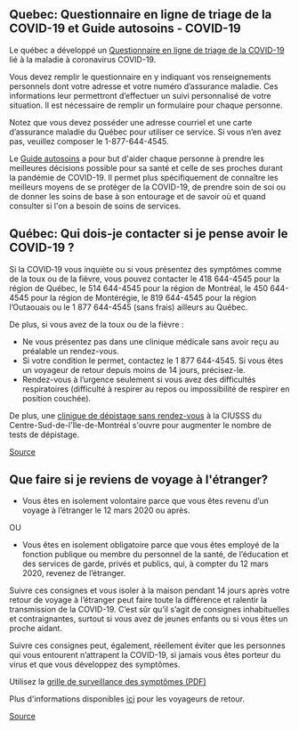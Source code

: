 ## Quebec: Questionnaire en ligne de triage de la COVID-19 et Guide autosoins - COVID-19

Le québec a développé un [Questionnaire en ligne de triage de la COVID-19](https://covid19.quebec.ca/evaluation/) lié à la maladie à coronavirus COVID-19.

Vous devez remplir le questionnaire en y indiquant vos renseignements personnels dont votre adresse et votre numéro d’assurance maladie. Ces informations leur permettront d’effectuer un suivi personnalisé de votre situation. Il est nécessaire de remplir un formulaire pour chaque personne.

Notez que vous devez posséder une adresse courriel et une carte d’assurance maladie du Québec pour utiliser ce service. Si vous n’en avez pas, veuillez composer le 1-877-644-4545.

Le [Guide autosoins](https://publications.msss.gouv.qc.ca/msss/document-002491/) a pour but d'aider chaque personne à prendre les meilleures décisions possible pour sa santé et celle de ses proches durant la pandémie de COVID-19. Il permet plus spécifiquement de connaître les meilleurs moyens de se protéger de la COVID-19, de prendre soin de soi ou de donner les soins de base à son entourage et de savoir où et quand consulter si l'on a besoin de soins de services.

## Québec: Qui dois-je contacter si je pense avoir le COVID-19 ?

Si la COVID‑19 vous inquiète ou si vous présentez des symptômes comme de la toux ou de la fièvre, vous pouvez contacter le 418 644-4545 pour la région de Québec, le 514 644-4545 pour la région de Montréal, le 450 644-4545 pour la région de Montérégie, le 819 644-4545 pour la région l’Outaouais ou le 1 877 644-4545 (sans frais) ailleurs au Québec.

De plus, si vous avez de la toux ou de la fièvre :

- Ne vous présentez pas dans une clinique médicale sans avoir reçu au préalable un rendez-vous.
- Si votre condition le permet, contactez le 1 877 644-4545. Si vous êtes un voyageur de retour depuis moins de 14 jours, précisez-le.
- Rendez-vous à l’urgence seulement si vous avez des difficultés respiratoires (difficulté à respirer au repos ou impossibilité de respirer en position couchée).

De plus, une [clinique de dépistage sans rendez-vous](https://ciusss-centresudmtl.gouv.qc.ca/actualite/covid-19-ouverture-dune-clinique-de-depistage-sans-rendez-vous-pour-augmenter-le-nombre-de-depistages) à la CIUSSS du Centre-Sud-de-l'Île-de-Montréal s'ouvre pour augmenter le nombre de tests de dépistage.

[Source](https://www.quebec.ca/en/health/health-issues/a-z/2019-coronavirus/)

## Que faire si je reviens de voyage à l'étranger?

- Vous êtes en isolement volontaire parce que vous êtes revenu d’un voyage à l’étranger le 12 mars 2020 ou après.

OU

- Vous êtes en isolement obligatoire parce que vous êtes employé de la fonction publique ou membre du personnel de la santé, de l’éducation et des services de garde, privés et publics, qui, à compter du 12 mars 2020, revenez de l’étranger.

Suivre ces consignes et vous isoler à la maison pendant 14 jours après votre retour de voyage à l’étranger peut faire toute la différence et ralentir la transmission de la COVID-19. C’est sûr qu’il s’agit de consignes inhabituelles et contraignantes, surtout si vous avez de jeunes enfants ou si vous êtes un proche aidant.

Suivre ces consignes peut, également, réellement éviter que les personnes qui vous entourent n’attrapent la COVID-19, si jamais vous êtes porteur du virus et que vous développez des symptômes.

Utilisez la [grille de surveillance des symptômes (PDF)](https://santemontreal.qc.ca/fileadmin/fichiers/Campagnes/coronavirus/COVID-19_Fiches-Voyageurs.pdf)

Plus d'informations disponibles [ici](https://www.quebec.ca/sante/problemes-de-sante/a-z/coronavirus-2019/consignes-directives-contexte-covid-19/#c47680) pour les voyageurs de retour.

[Source](https://santemontreal.qc.ca/population/coronavirus-covid-19/)
